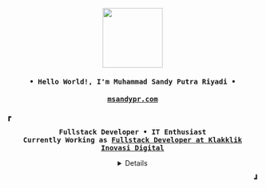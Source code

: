 <p align="center">
  <img src="https://i.ibb.co.com/QDymFZX/IMG-5220-removebg-preview.png" height="120px"/>
</p>
<h4 align="center" id="begin"><samp>• Hello World!, I'm <b><a>Muhammad Sandy Putra Riyadi</a> •</b></h4>
<h4 align="center" id="begin"><samp><b><a href="https://msandypr.com">msandypr.com</a></h4>

<p><b>&#9487</b></p>

<p align="center"><samp>
Fullstack Developer • IT Enthusiast
<br>
Currently Working as <b><a href="https://klakklik.id">Fullstack Developer at Klakklik Inovasi Digital</a></b>
</samp></p>

<details align="center" id="details">
   <p align="center">
     <p><b><samp>Programming Languages</samp></b></p></b>
     <p align="center">
     <a href="#"><img alt="HTML5" src="https://img.shields.io/badge/HTML5%20-%E34F26.svg?&style=for-the-badge&color=orange&logo=html5&logoColor=white"/></a>
     <a href="#"><img alt="CSS3" src="https://img.shields.io/badge/CSS3%20-%E34F26.svg?&style=for-the-badge&color=blue&logo=css3&logoColor=white"/></a>
     <a href="#"><img alt="PHP" src="https://img.shields.io/badge/PHP%20-%E34F26.svg?&style=for-the-badge&color=purple&logo=php&logoColor=white"/></a>
     <a href="#"><img alt="JavaScript" src="https://img.shields.io/badge/JavaScript%20-%E34F26.svg?&style=for-the-badge&color=yellow&logo=JavaScript&logoColor=white"/></a>
     <a href="#"><img alt="TypeScript" src="https://img.shields.io/badge/TypeScript%20-%E34F26.svg?&style=for-the-badge&color=blue&logo=TypeScript&logoColor=white"/></a>
     <a href="#"><img alt="Python" src="https://img.shields.io/badge/Python%20-%E34F26.svg?&style=for-the-badge&color=blue&logo=python&logoColor=white"/></a>
     <a href="#"><img alt="SQL" src="https://img.shields.io/badge/SQL%20-%E34F26.svg?&style=for-the-badge&color=blue&logo=MySQL&logoColor=white"/></a>
     </p>
     <p id="med"><b><samp>My Social Media</samp></b></p>
     <p align="center">
     <a href="https://www.instagram.com/msandypr/"><img src="https://img.shields.io/badge/Instagram-E4405F?style=for-the-badge&logo=instagram&logoColor=white"></a>
     <a href="https://www.linkedin.com/in/msandypr/"><img src="https://img.shields.io/badge/LinkedIn-0077B5?style=for-the-badge&logo=linkedin&logoColor=white"></a>
     <a href="https://discordapp.com/users/884592049314222141/"><img src="https://img.shields.io/badge/Discord-1D0F6B?style=for-the-badge&logo=discord&logoColor=white"></a>
     </p>
<!--      <p id="med"><b><samp>My Github Stats</samp></b></p>
     <img src="https://github-readme-stats.vercel.app/api?username=msandypr&show_icons=true&hide_border=true&hide=issues&title_color=5391FE&icon_color=000000&text_color=555"></img><br> -->
    <p align="center">════ ⋆★⋆ ════<br></p>
    <p align="center"><b><samp>As a veteran on this battlefield of life, I've gotten used to losing. That's why I always hate nice girls</samp></b></p>
    <samp>
    <p align="center">════ ⋆★⋆ ════<br></p>
</samp>
  </p>
</details>
  
</details>

<p align="right"><b>&#9499</b></p>
